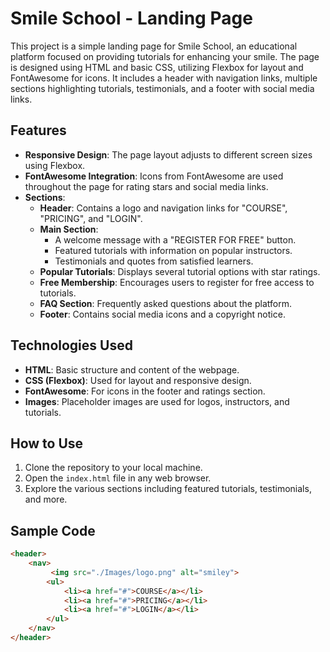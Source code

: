 # Smile School - Landing Page

This project is a simple landing page for Smile School, an educational platform focused on providing tutorials for enhancing your smile. The page is designed using HTML and basic CSS, utilizing Flexbox for layout and FontAwesome for icons. It includes a header with navigation links, multiple sections highlighting tutorials, testimonials, and a footer with social media links.

## Features

- **Responsive Design**: The page layout adjusts to different screen sizes using Flexbox.
- **FontAwesome Integration**: Icons from FontAwesome are used throughout the page for rating stars and social media links.
- **Sections**:
  - **Header**: Contains a logo and navigation links for "COURSE", "PRICING", and "LOGIN".
  - **Main Section**:
    - A welcome message with a "REGISTER FOR FREE" button.
    - Featured tutorials with information on popular instructors.
    - Testimonials and quotes from satisfied learners.
  - **Popular Tutorials**: Displays several tutorial options with star ratings.
  - **Free Membership**: Encourages users to register for free access to tutorials.
  - **FAQ Section**: Frequently asked questions about the platform.
  - **Footer**: Contains social media icons and a copyright notice.

## Technologies Used

- **HTML**: Basic structure and content of the webpage.
- **CSS (Flexbox)**: Used for layout and responsive design.
- **FontAwesome**: For icons in the footer and ratings section.
- **Images**: Placeholder images are used for logos, instructors, and tutorials.

## How to Use

1. Clone the repository to your local machine.
2. Open the `index.html` file in any web browser.
3. Explore the various sections including featured tutorials, testimonials, and more.

## Sample Code

```html
<header>
    <nav>
         <img src="./Images/logo.png" alt="smiley">
        <ul>
            <li><a href="#">COURSE</a></li>
            <li><a href="#">PRICING</a></li>
            <li><a href="#">LOGIN</a></li>
        </ul>
    </nav>
</header>

